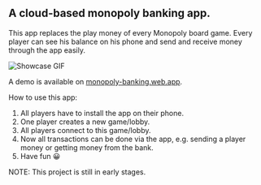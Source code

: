 ## A cloud-based monopoly banking app.

This app replaces the play money of every Monopoly board game. Every player can see his balance on his phone and send and receive money through the app easily.

![Showcase GIF](https://user-images.githubusercontent.com/20878653/129981488-d839a4dd-9563-44d9-8c44-9bec3b15a3b6.gif)

A demo is available on [monopoly-banking.web.app](https://monopoly-banking.web.app/).

How to use this app:
1. All players have to install the app on their phone.
2. One player creates a new game/lobby.
3. All players connect to this game/lobby.
4. Now all transactions can be done via the app, e.g. sending a player money or getting money from the bank.
5. Have fun 😀

NOTE: This project is still in early stages.
